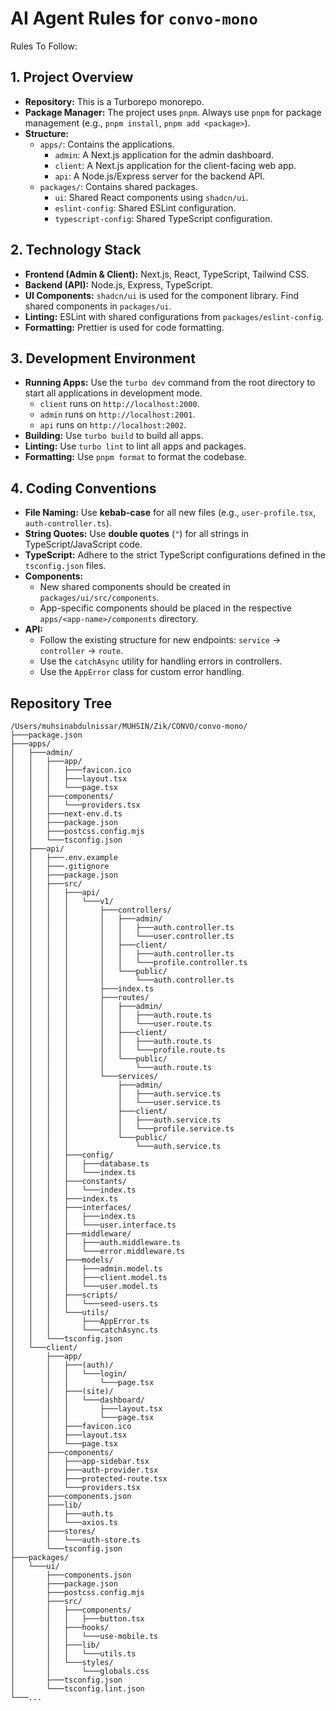 # AI Agent Rules for `convo-mono`

Rules To Follow:

## 1. Project Overview

- **Repository:** This is a Turborepo monorepo.
- **Package Manager:** The project uses `pnpm`. Always use `pnpm` for package management (e.g., `pnpm install`, `pnpm add <package>`).
- **Structure:**
  - `apps/`: Contains the applications.
    - `admin`: A Next.js application for the admin dashboard.
    - `client`: A Next.js application for the client-facing web app.
    - `api`: A Node.js/Express server for the backend API.
  - `packages/`: Contains shared packages.
    - `ui`: Shared React components using `shadcn/ui`.
    - `eslint-config`: Shared ESLint configuration.
    - `typescript-config`: Shared TypeScript configuration.

## 2. Technology Stack

- **Frontend (Admin & Client):** Next.js, React, TypeScript, Tailwind CSS.
- **Backend (API):** Node.js, Express, TypeScript.
- **UI Components:** `shadcn/ui` is used for the component library. Find shared components in `packages/ui`.
- **Linting:** ESLint with shared configurations from `packages/eslint-config`.
- **Formatting:** Prettier is used for code formatting.

## 3. Development Environment

- **Running Apps:** Use the `turbo dev` command from the root directory to start all applications in development mode.
  - `client` runs on `http://localhost:2000`.
  - `admin` runs on `http://localhost:2001`.
  - `api` runs on `http://localhost:2002`.
- **Building:** Use `turbo build` to build all apps.
- **Linting:** Use `turbo lint` to lint all apps and packages.
- **Formatting:** Use `pnpm format` to format the codebase.

## 4. Coding Conventions

- **File Naming:** Use **kebab-case** for all new files (e.g., `user-profile.tsx`, `auth-controller.ts`).
- **String Quotes:** Use **double quotes** (`"`) for all strings in TypeScript/JavaScript code.
- **TypeScript:** Adhere to the strict TypeScript configurations defined in the `tsconfig.json` files.
- **Components:**
  - New shared components should be created in `packages/ui/src/components`.
  - App-specific components should be placed in the respective `apps/<app-name>/components` directory.
- **API:**
  - Follow the existing structure for new endpoints: `service` -> `controller` -> `route`.
  - Use the `catchAsync` utility for handling errors in controllers.
  - Use the `AppError` class for custom error handling.

## Repository Tree

```
/Users/muhsinabdulnissar/MUHSIN/Zik/CONVO/convo-mono/
├───package.json
├───apps/
│   ├───admin/
│   │   ├───app/
│   │   │   ├───favicon.ico
│   │   │   ├───layout.tsx
│   │   │   └───page.tsx
│   │   ├───components/
│   │   │   └───providers.tsx
│   │   ├───next-env.d.ts
│   │   ├───package.json
│   │   ├───postcss.config.mjs
│   │   └───tsconfig.json
│   ├───api/
│   │   ├───.env.example
│   │   ├───.gitignore
│   │   ├───package.json
│   │   ├───src/
│   │   │   ├───api/
│   │   │   │   └───v1/
│   │   │   │       ├───controllers/
│   │   │   │       │   ├───admin/
│   │   │   │       │   │   ├───auth.controller.ts
│   │   │   │       │   │   └───user.controller.ts
│   │   │   │       │   ├───client/
│   │   │   │       │   │   ├───auth.controller.ts
│   │   │   │       │   │   └───profile.controller.ts
│   │   │   │       │   └───public/
│   │   │   │       │       └───auth.controller.ts
│   │   │   │       ├───index.ts
│   │   │   │       ├───routes/
│   │   │   │       │   ├───admin/
│   │   │   │       │   │   ├───auth.route.ts
│   │   │   │       │   │   └───user.route.ts
│   │   │   │       │   ├───client/
│   │   │   │       │   │   ├───auth.route.ts
│   │   │   │       │   │   └───profile.route.ts
│   │   │   │       │   └───public/
│   │   │   │       │       └───auth.route.ts
│   │   │   │       └───services/
│   │   │   │           ├───admin/
│   │   │   │           │   ├───auth.service.ts
│   │   │   │           │   └───user.service.ts
│   │   │   │           ├───client/
│   │   │   │           │   ├───auth.service.ts
│   │   │   │           │   └───profile.service.ts
│   │   │   │           └───public/
│   │   │   │               └───auth.service.ts
│   │   │   ├───config/
│   │   │   │   ├───database.ts
│   │   │   │   └───index.ts
│   │   │   ├───constants/
│   │   │   │   └───index.ts
│   │   │   ├───index.ts
│   │   │   ├───interfaces/
│   │   │   │   ├───index.ts
│   │   │   │   └───user.interface.ts
│   │   │   ├───middleware/
│   │   │   │   ├───auth.middleware.ts
│   │   │   │   └───error.middleware.ts
│   │   │   ├───models/
│   │   │   │   ├───admin.model.ts
│   │   │   │   ├───client.model.ts
│   │   │   │   └───user.model.ts
│   │   │   ├───scripts/
│   │   │   │   └───seed-users.ts
│   │   │   └───utils/
│   │   │       ├───AppError.ts
│   │   │       └───catchAsync.ts
│   │   └───tsconfig.json
│   └───client/
│       ├───app/
│       │   ├───(auth)/
│       │   │   └───login/
│       │   │       └───page.tsx
│       │   ├───(site)/
│       │   │   └───dashboard/
│       │   │       ├───layout.tsx
│       │   │       └───page.tsx
│       │   ├───favicon.ico
│       │   ├───layout.tsx
│       │   └───page.tsx
│       ├───components/
│       │   ├───app-sidebar.tsx
│       │   ├───auth-provider.tsx
│       │   ├───protected-route.tsx
│       │   └───providers.tsx
│       ├───components.json
│       ├───lib/
│       │   ├───auth.ts
│       │   └───axios.ts
│       ├───stores/
│       │   └───auth-store.ts
│       └───tsconfig.json
├───packages/
│   └───ui/
│       ├───components.json
│       ├───package.json
│       ├───postcss.config.mjs
│       ├───src/
│       │   ├───components/
│       │   │   ├───button.tsx
│       │   ├───hooks/
│       │   │   └───use-mobile.ts
│       │   ├───lib/
│       │   │   └───utils.ts
│       │   └───styles/
│       │       └───globals.css
│       ├───tsconfig.json
│       └───tsconfig.lint.json
└───...
```
